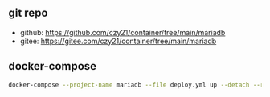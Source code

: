 ## git repo
  - github: https://github.com/czy21/container/tree/main/mariadb
  - gitee: https://gitee.com/czy21/container/tree/main/mariadb
## docker-compose
```bash
docker-compose --project-name mariadb --file deploy.yml up --detach --remove-orphans
```